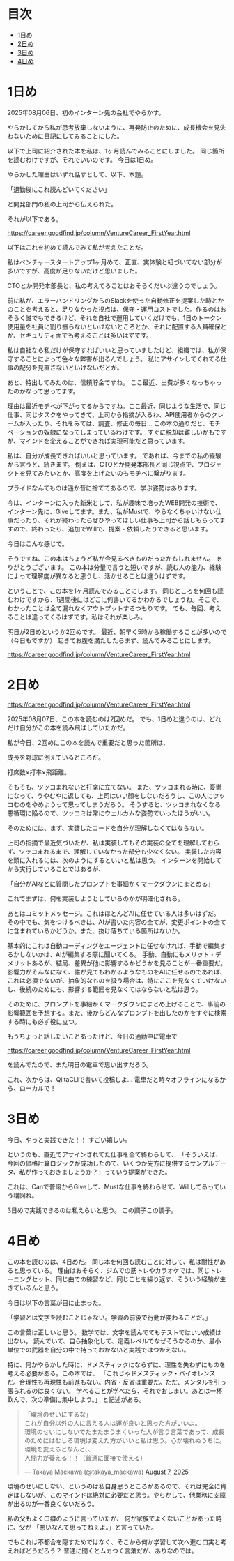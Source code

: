 # 目次

- [1日め](#1日め)
- [2日め](#2日め)
- [3日め](#3日め)
- [4日め](#4日め)

# 1日め

2025年08月06日、初のインターン先の会社でやらかす。

やらかしてから私が思考放棄しないように、再発防止のために、成長機会を見失わないために日記にしてみることにした。

以下で上司に紹介された本を私は、1ヶ月読んでみることにしました。
同じ箇所を読むわけですが、それでいいのです。
今日は1日め。

やらかした理由はいずれ話すとして、以下、本題。


「退勤後にこれ読んどいてください」

と開発部門の私の上司から伝えられた。

それが以下である。

https://career.goodfind.jp/column/VentureCareer_FirstYear.html

以下はこれを初めて読んでみて私が考えたことだ。

私はベンチャースタートアップ1ヶ月めで、正直、実体験と紐づいてない部分が多いですが、高度が足りないだけど思いました。
 
CTOとか開発本部長と、私の考えてることはおそらくだいぶ違うのでしょう。
 
前に私が、エラーハンドリングからのSlackを使った自動修正を提案した時とかのことを考えると、足りなかった視点は、保守・運用コストでした。作るのはおそらく誰でもできるけど、それを自社で運用していくだけでも、1日のトークン使用量を社員に割り振らないといけないところとか、それに配置する人員確保とか、セキュリティ面でも考えることは多いはずです。

私は自社なら私だけが保守すればいいと思っていましたけど、組織では、私が保守することによって色々な弊害が出るんでしょう。
私にアサインしてくれてる仕事の配分を見直さないといけないだとか。

あと、特出してみたのは、信頼貯金ですね。
ここ最近、出費が多くなっちゃったのかなって思ってます。

理由は最近モチベが下がってるからですね。ここ最近、同じような生活で、同じ仕事、同じタスクをやってきて、上司から指摘が入るわ、API使用者からのクレームが入ったり、それをみては、調査、修正の毎日...
この本の通りだと、モチベーションの奴隷になってしまっているわけです。
すぐに脱却は難しいかもですが、マインドを変えることができれば実現可能だと思っています。

私は、自分が成長できればいいと思っています。
であれば、今までの私の経験から言うと、続きます。
例えば、CTOとか開発本部長と同じ視点で、プロジェクトを見てみたいとか、高度を上げたいのもモチベに繋がります。

プライドなんてものは遥か昔に捨ててあるので、学ぶ姿勢はあります。

今は、インターンに入った新米として、私が趣味で培ったWEB開発の技術で、インターン先に、Giveしてます。また、私がMustで、やらなくちゃいけない仕事だったり、それが終わったらぜひやってほしい仕事も上司から話しもらってますので、終わったら、追加でWillで、提案・依頼したりできると思います。

今日はこんな感じで。

そうですね、この本はちょうど私が今見るべきものだったかもしれません。
ありがとうございます。
この本は分量で言うと短いですが、読む人の能力、経験によって理解度が異なると思うし、活かせることは違うはずです。

ということで、この本を1ヶ月読んでみることにします。
同じところを何回も読むわけですから、1週間後にはどこに何書いてるかわかるでしょうね。そこで、わかったことは全て漏れなくアウトプットするつもりです。
でも、毎回、考えることは違ってくるはずです。私はそれが楽しみ。

明日が2日めというか2回めです。
最近、朝早く5時から稼働することが多いので（今日もですが）
起きてお腹を満たしたらまず、読んでみることにします。

https://career.goodfind.jp/column/VentureCareer_FirstYear.html

# 2日め

https://career.goodfind.jp/column/VentureCareer_FirstYear.html

2025年08月07日、この本を読むのは2回めだ。
でも、1日めと違うのは、どれだけ自分がこの本を読み飛ばしていたかだ。

私が今日、2回めにこの本を読んで重要だと思った箇所は、

成長を野球に例えているところだ。

打席数×打率×飛距離。

そもそも、ツッコまれないと打席に立てない。
また、ツッコまれる時に、憂鬱になって、うやむやに返しても、上司はいい顔をしないだろうし、この人にツッコむのをやめようって思ってしまうだろう。
そうすると、ツッコまれなくなる悪循環に陥るので、ツッコミは常にウェルカムな姿勢でいったほうがいい。

そのためには、まず、実装したコードを自分が理解しなくてはならない。

上司の指摘で最近気づいたが、私は実装してもその実装の全てを理解しておらず、ツッコまれるまで、理解していなかった部分も少なくない。
実装した内容を頭に入れるには、次のようにするといいと私は思う。
インターンを開始してから実行していることではあるが、

「自分がAIなどに質問したプロンプトを事細かくマークダウンにまとめる」

これでまずは、何を実装しようとしているのかが明確化される。

あとはコミットメッセージ。これはほとんどAIに任せている人は多いはずだ。
その中でも、気をつけるべきは、AIが書いた内容の全てが、変更ポイントの全てに含まれているかどうか。また、抜け落ちている箇所はないか。

基本的にこれは自動コーディングをエージェントに任せなければ、手動で編集するかしないかは、AIが編集する際に聞いてくる。
手動、自動にもメリット・デメリットあるが、結局、差異が他に影響するかどうかを見ることが一番重要だ。
影響力がそんなになく、誰が見てもわかるようなものをAIに任せるのであれば、これは必須でないが、抽象的なものを扱う場合は、特にここを見なくていけないし、後続のためにも、影響する範囲を見なくてはならないと私は思う。

そのために、プロンプトを事細かくマークダウンにまとめ上げることで、事前の影響範囲を予想する。また、後からどんなプロンプトを出したのかをすぐに検索する時にも必ず役に立つ。

もうちょっと話したいことあったけど、今日の通勤中に電車で

https://career.goodfind.jp/column/VentureCareer_FirstYear.html

を読んでたので、また明日の電車で思い出すだろう。

これ、次からは、QiitaCLIで書いて投稿しよ...
電車だと時々オフラインになるから、ローカルで！

# 3日め

今日、やっと実践できた！！
すごい嬉しい。

というのも、直近でアサインされてた仕事を全て終わらして、
「そういえば、今回の価格計算ロジックが成功したので、いくつか先方に提供するサンプルデータ、私が作っておきましょうか？」っていう提案ができた。

これは、Canで普段からGiveして、Mustな仕事を終わらせて、Willしてるっていう構図ね。

3日めで実践できるのは私えらいと思う。
この調子この調子。

# 4日め

この本を読むのは、4日めだ。
同じ本を何回も読むことに対して、私は耐性があると思っている。
理由はおそらく、ジムでの筋トレやカラオケでは、同じトレーニングセット、同じ曲での練習など、同じことを繰り返す、そういう経験が生きているんと思う。

今日は以下の言葉が目に止まった。

「学習とは文字を読むことじゃない。学習の前後で行動が変わることだ。」

この言葉は正しいと思う。
数学では、文字を読んでてもテストではいい成績は出ない。
読んでいて、自ら抽象化して、定義レベルでなぜそうなるのか、最小単位での武器を自分の中で持っておかないと実践ではつかえない。

特に、何かやらかした時に、ドメスティックにならずに、理性を失わずにものを考える必要がある。この本では、
「これじゃドメスティック・バイオレンスだ。合理性も再現性も前進もない。内省・反省は重要だ。ただ、メンタルを引っ張られるのは良くない。
学べることが学べたら、それでおしまい。あとは一杯飲んで、次の準備に集中しよう。」
と記述がある。

<blockquote class="twitter-tweet" data-media-max-width="560"><p lang="ja" dir="ltr">「環境のせいにするな」<br>これが自分以外の人に言える人は運が良いと思った方がいいよ。<br>環境のせいにしないでたまたまうまくいった人が言う言葉であって、成長のためにはむしろ環境は変えた方がいいと私は思う。心が壊れぬうちに。<br>環境を変えるとなんと、、<br>人間力が養える！！（普通に面接で使える）</p>&mdash; Takaya Maekawa (@takaya_maekawa) <a href="https://twitter.com/takaya_maekawa/status/1953504185040896044?ref_src=twsrc%5Etfw">August 7, 2025</a></blockquote> <script async src="https://platform.twitter.com/widgets.js" charset="utf-8"></script>

環境のせいにしない、というのは私自身思うところがあるので、それは完全に肯定はしないが、このマインドは絶対に必要だと思う。やらかして、他業務に支障が出るのが一番良くないだろう。

私の父もよく口癖のように言っていたが、
何か家族でよくないことがあった時に、父が
「悪いなんて思ってねぇよ。」と言っていた。

でもこれは不都合を隠すためではなく、そこから何か学習して次へ進む口実と考えればどうだろう？
普通に聞くとムカつく言葉だが、ありなのでは。
